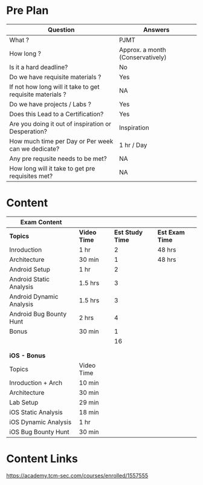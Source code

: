 
# Pre Plan

| **Question** | **Answers** |
| ---- | ---- |
| What ? | PJMT |
| How long ? | Approx. a month (Conservatively) |
| Is it a hard deadline?  | No |
| Do we have requisite materials ? | Yes |
| If not how long will it take to get requisite materials ? | NA |
| Do we have projects / Labs ? | Yes |
| Does this Lead to a Certification? | Yes |
| Are you doing it out of inspiration or Desperation? | Inspiration |
| How much time per Day or Per week can we dedicate? | 1 hr / Day |
| Any pre requsite needs to be met? | NA |
| How long will it take to get pre requisites met?  | NA |

# Content


| Exam Content |  |  |  |
| ---- | ---- | ---- | ---- |
| **Topics** | **Video Time** | **Est Study Time** | **Est Exam Time** |
| Inroduction | 1 hr | 2 | 48 hrs |
| Architecture | 30 min | 1 | 48 hrs |
| Android Setup | 1 hr | 2 |  |
| Android Static Analysis | 1.5 hrs | 3 |  |
| Android Dynamic Analysis | 1.5 hrs | 3 |  |
| Android Bug Bounty Hunt | 2 hrs | 4 |  |
| Bonus | 30 min | 1 |  |
|  |  | 16 |  |
|  |  |  |  |
|  |  |  |  |
| **iOS - Bonus** |  |  |  |
| Topics | Video Time |  |  |
| Inroduction + Arch | 10 min |  |  |
| Architecture | 30 min |  |  |
| Lab Setup | 29 min |  |  |
| iOS Static Analysis | 18 min |  |  |
| iOS Dynamic Analysis | 1 hr |  |  |
| iOS Bug Bounty Hunt | 30 min |  |  |

# Content Links

https://academy.tcm-sec.com/courses/enrolled/1557555